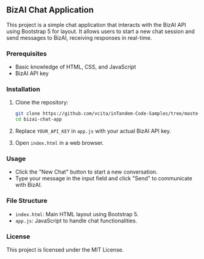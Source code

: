 ## BizAI Chat Application

This project is a simple chat application that interacts with the BizAI API using Bootstrap 5 for layout. It allows users to start a new chat session and send messages to BizAI, receiving responses in real-time.

### Prerequisites

- Basic knowledge of HTML, CSS, and JavaScript
- BizAI API key

### Installation

1. Clone the repository:
   ```bash
   git clone https://github.com/vcita/inTandem-Code-Samples/tree/master/BizAI-SimpleAIChat
   cd bizai-chat-app
   ```

2. Replace `YOUR_API_KEY` in `app.js` with your actual BizAI API key.

3. Open `index.html` in a web browser.

### Usage

- Click the "New Chat" button to start a new conversation.
- Type your message in the input field and click "Send" to communicate with BizAI.

### File Structure

- `index.html`: Main HTML layout using Bootstrap 5.
- `app.js`: JavaScript to handle chat functionalities.

### License

This project is licensed under the MIT License.